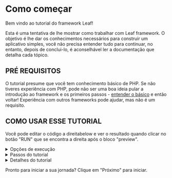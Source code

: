 # Como começar

Bem vindo ao tutorial do framework Leaf!

Esta é uma tentativa de lhe mostrar como trabalhar com Leaf framework. 
O objetivo é lhe dar os conhecimentos necessários para construir um 
aplicativo simples, você não precisa entender tudo para continuar, 
no entanto, depois de conclui-lo, é aconselhável ler a documentação que detalha cada tópico.

## PRÉ REQUISITOS

O tutorial presume que você tem conhecimento básico de PHP. 
Se não tiveres experiência com PHP, pode não ser uma boa ideia pular 
a introdução ao framework e os primeiros passos - [entender o básico](https://www.w3schools.com/php/default.asp)
e então voltar! Experiência com outros frameworks pode ajudar, mas não é um requisito.

## COMO USAR ESSE TUTORIAL

Você pode editar o código <span class="wide">a direita</span><span class="narrow">below</span> e ver o resultado quando clicar no botão "RUN" que se encontra a direita após o bloco "preview". 

<details>
<summary>Opções de execução</summary>

Como Leaf framework permite que você crie multiplas rotas, adicionamos um arquivo `request.json` no editor que é responsável pela execução do código.
O arquivo se parece com o abaixo, por padrão:
```json
{
  "method": "GET",
  "path": "/",
  "data": {}
}
```

You can tell the editor to run a post, put, patch, delete or options request instead of a GET request by updating the `method`. You can change the route to run by updating the `path` and even pass in `data` which the editor should run your code with. This can be GET or POST request data.
</details>

<details>
<summary>Passos do tutorial</summary>


Each step will introduce a core feature of Leaf, and you will be expected to complete the code to get the demo working. If you get stuck, you will have a "Show me!" button that reveals the working code for you. Try not to rely on it too much - you'll learn faster by figuring things out on your own.

If you are an experienced developer coming from Leaf 2 or other frameworks, there are a few settings you can tweak to make the best use of this tutorial. If you are a beginner, it's recommended to go with the defaults.
</details>

<details>
<summary>Detalhes do tutorial</summary>

- Leaf framework oferecer dois estilos de API: funcional e orientado a objetos. This tutorial is designed to work for both - you can choose your preferred style using the **Style preference** switches at the top. <a target="_blank" href="/docs/introduction/#class-mode-vs-functional-mode">Learn more about API styles</a>.

</details>

Pronto para iniciar a sua jornada? Clique em "Próximo" para iniciar.
